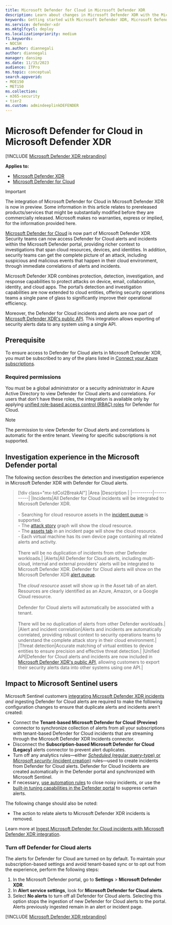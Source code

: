 ```yaml
---
title: Microsoft Defender for Cloud in Microsoft Defender XDR
description: Learn about changes in Microsoft Defender XDR with the Microsoft Defender for Cloud integration.
keywords: Getting started with Microsoft Defender XDR, Microsoft Defender for Cloud
ms.service: defender-xdr
ms.mktglfcycl: deploy
ms.localizationpriority: medium
f1.keywords:
- NOCSH
ms.author: diannegali
author: diannegali
manager: dansimp
ms.date: 11/15/2023
audience: ITPro
ms.topic: conceptual
search.appverid: 
- MOE150
- MET150
ms.collection: 
- m365-security 
- tier2
ms.custom: admindeeplinkDEFENDER
---
```


# Microsoft Defender for Cloud in Microsoft Defender XDR

[!INCLUDE [Microsoft Defender XDR rebranding](../includes/microsoft-defender.md)]

**Applies to:**

- [Microsoft Defender XDR](microsoft-365-defender.md)
- [Microsoft Defender for Cloud](/defender-for-cloud/)

> [!IMPORTANT]
> The integration of Microsoft Defender for Cloud in Microsoft Defender XDR is now in preview. Some information in this article relates to prereleased products/services that might be substantially modified before they are commercially released. Microsoft makes no warranties, express or implied, for the information provided here.

[Microsoft Defender for Cloud](/azure/defender-for-cloud/defender-for-cloud-introduction) is now part of Microsoft Defender XDR. Security teams can now access Defender for Cloud alerts and incidents within the Microsoft Defender portal, providing richer context to investigations that span cloud resources, devices, and identities. In addition, security teams can get the complete picture of an attack, including suspicious and malicious events that happen in their cloud environment, through immediate correlations of alerts and incidents.

Microsoft Defender XDR combines protection, detection, investigation, and response capabilities to protect attacks on device, email, collaboration, identity, and cloud apps. The portal’s detection and investigation capabilities are now extended to cloud entities, offering security operations teams a single pane of glass to significantly improve their operational efficiency.

Moreover, the Defender for Cloud incidents and alerts are now part of [Microsoft Defender XDR's public API](api-overview.md). This integration allows exporting of security alerts data to any system using a single API.

## Prerequisite

To ensure access to Defender for Cloud alerts in Microsoft Defender XDR, you must be subscribed to any of the plans listed in [Connect your Azure subscriptions](/defender-for-cloud/connect-azure-subscription/).

### Required permissions

You must be a global administrator or a security administrator in Azure Active Directory to view Defender for Cloud alerts and correlations. For users that don't have these roles, the integration is available only by applying [unified role-based access control (RBAC) roles](manage-rbac.md) for Defender for Cloud.

> [!NOTE]
> The permission to view Defender for Cloud alerts and correlations is automatic for the entire tenant. Viewing for specific subscriptions is not supported.

## Investigation experience in the Microsoft Defender portal

The following section describes the detection and investigation experience in Microsoft Defender XDR with Defender for Cloud alerts.

> [!div class="mx-tdCol2BreakAl"]
> |Area   |Description   |
> |----------|-----------|
> |Incidents|All Defender for Cloud incidents will be integrated to Microsoft Defender XDR.</br></br> - Searching for cloud resource assets in the [incident queue](incident-queue.md) is supported.</br> - The [attack story](investigate-incidents.md#attack-story) graph will show the cloud resource.</br> - The [assets tab](investigate-incidents.md#assets) in an incident page will show the cloud resource.</br> - Each virtual machine has its own device page containing all related alerts and activity.</br></br> There will be no duplication of incidents from other Defender workloads.|
> |Alerts|All Defender for Cloud alerts, including multi-cloud, internal and external providers' alerts will be integrated to Microsoft Defender XDR. Defender for Cloud alerts will show on the Microsoft Defender XDR [alert queue](/defender-endpoint/alerts-queue-endpoint-detection-response/).</br></br> The *cloud resource* asset will show up in the Asset tab of an alert. Resources are clearly identified as an Azure, Amazon, or a Google Cloud resource.</br></br>Defender for Cloud alerts will automatically be associated with a tenant.</br></br>There will be no duplication of alerts from other Defender workloads.|
> |Alert and incident correlation|Alerts and incidents are automatically correlated, providing robust context to security operations teams to understand the complete attack story in their cloud environment.|
> |Threat detection|Accurate matching of virtual entities to device entities to ensure precision and effective threat detection.|
> |Unified API|Defender for Cloud alerts and incidents are now included in [Microsoft Defender XDR's public API](api-overview.md), allowing customers to export their security alerts data into other systems using one API.|

## Impact to Microsoft Sentinel users

Microsoft Sentinel customers [integrating Microsoft Defender XDR incidents](/azure/sentinel/microsoft-365-defender-sentinel-integration) *and* ingesting Defender for Cloud alerts are required to make the following configuration changes to ensure that duplicate alerts and incidents aren't created:

- Connect the **Tenant-based Microsoft Defender for Cloud (Preview)** connector to synchronize collection of alerts from all your subscriptions with tenant-based Defender for Cloud incidents that are streaming through the Microsoft Defender XDR Incidents connector.
- Disconnect the **Subscription-based Microsoft Defender for Cloud (Legacy)** alerts connector to prevent alert duplicates.
- Turn off any analytics rules&mdash;either [*Scheduled* (regular query-type) or *Microsoft security* (incident creation)](/azure/sentinel/detect-threats-built-in) rules&mdash;used to create incidents from Defender for Cloud alerts. Defender for Cloud Incidents are created automatically in the Defender portal and synchronized with Microsoft Sentinel.
- If necessary, [use automation rules](/azure/sentinel/create-manage-use-automation-rules) to close noisy incidents, or use the [built-in tuning capabilities in the Defender portal](investigate-alerts.md#tune-an-alert) to suppress certain alerts.

The following change should also be noted:

- The action to relate alerts to Microsoft Defender XDR incidents is removed.

Learn more at [Ingest Microsoft Defender for Cloud incidents with Microsoft Defender XDR integration](/azure/sentinel/ingest-defender-for-cloud-incidents).

### Turn off Defender for Cloud alerts

The alerts for Defender for Cloud are turned on by default. To maintain your subscription-based settings and avoid tenant-based sync or to opt out from the experience, perform the following steps:

1. In the Microsoft Defender portal, go to **Settings** > **Microsoft Defender XDR**.
2. In **Alert service settings**, look for **Microsoft Defender for Cloud alerts**.
3. Select **No alerts** to turn off all Defender for Cloud alerts. Selecting this option stops the ingestion of new Defender for Cloud alerts to the portal. Alerts previously ingested remain in an alert or incident page.

[!INCLUDE [Microsoft Defender XDR rebranding](../../includes/defender-m3d-techcommunity.md)]
